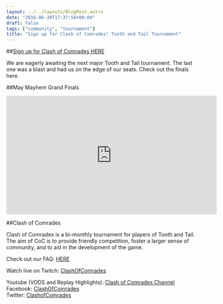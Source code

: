 ```yaml
---
layout: ../../layouts/BlogPost.astro
date: "2016-06-30T17:37:58+00:00"
draft: false
tags: ["community", "tournament"]
title: "Sign up for Clash of Comrades! Tooth and Tail Tournament"
---
```


##[Sign up for Clash of Comrades HERE](http://challonge.com/julyjoust)

We are eagerly awaiting the next major Tooth and Tail tournament. The last one was a blast and had us on the edge of our seats. Check out the finals here.

##May Mayhem Grand Finals

<div class="vid-box">
<iframe width="560" height="315" src="https://www.youtube.com/embed/8rAxuTx0Exk?list=PLZbbOqfA4KdQZKnc08M3ASArBE4FtAOiX" frameborder="0" allowfullscreen></iframe>
</div>

##Clash of Comrades

Clash of Comrades is a bi-monthly tournament for players of Tooth and Tail. The aim of CoC is to provide friendly competition, foster a larger sense of community, and to aid in the development of the game.

Check out our FAQ: [HERE](https://www.facebook.com/notes/clash-of-comrades/faq-frequently-asked-questions/1175399125813066)

Watch live on Twitch: [ClashOfComrades](https://www.twitch.tv/clashofcomrades)

Youtube (VODS and Replay Highlights): [Clash of Comrades Channel](https://www.youtube.com/channel/UCesgJAY8oYO9xxX_wR22WBg)  
Facebook: [ClashOfComrades](http://www.facebook.com/ClashOfComrades)  
Twitter: [ClashofComrades](http://www.twitter.com/ClashOfComrades)
